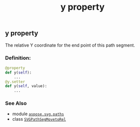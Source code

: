 ﻿---
title: y property
second_title: Aspose.SVG for Python via .NET API References
description: 
type: docs
weight: 270
url: /python-net/aspose.svg.paths/svgpathsegmovetorel/y/
is_root: false
---

## y property


The relative Y coordinate for the end point of this path segment.
### Definition:
```python
@property
def y(self):
    ...
@y.setter
def y(self, value):
    ...
```

### See Also
* module [`aspose.svg.paths`](../../)
* class [`SVGPathSegMovetoRel`](/svg/python-net/aspose.svg.paths/svgpathsegmovetorel)
